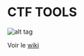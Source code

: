 **CTF TOOLS**
=============

![alt tag](http://img15.hostingpics.net/pics/776343logoblackpanda.png)

Voir le [wiki](https://github.com/blackpandhack/CTF-Tools/wiki)
